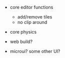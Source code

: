 - core editor functions
  - add/remove tiles
  - no clip around
- core physics


- web build?
- microui? some other UI?
